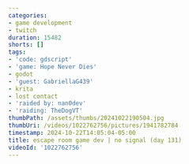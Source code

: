 ```yaml
---
categories:
- game development
- twitch
duration: 15482
shorts: []
tags:
- 'code: gdscript'
- 'game: Hope Never Dies'
- godot
- 'guest: GabriellaG439'
- krita
- lost contact
- 'raided by: nan0dev'
- 'raiding: TheDogVT'
thumbPath: /assets/thumbs/20241022190504.jpg
thumbUri: /videos/1022762756/pictures/1941782784
timestamp: 2024-10-22T14:05:04-05:00
title: escape room game dev | no signal (day 131)
videoId: '1022762756'
---
```

